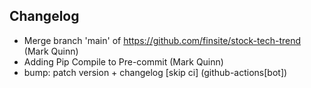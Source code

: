 ## Changelog

- Merge branch 'main' of https://github.com/finsite/stock-tech-trend (Mark Quinn)
- Adding Pip Compile to Pre-commit (Mark Quinn)
- bump: patch version + changelog [skip ci] (github-actions[bot])